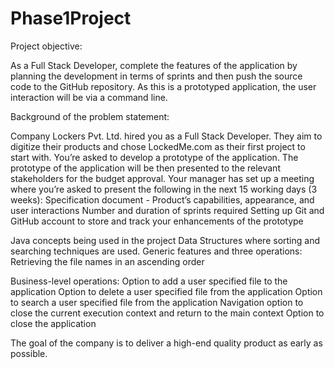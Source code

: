 # Phase1Project
Project objective: 

As a Full Stack Developer, complete the features of the application by planning the development in terms of sprints and then push the source code to the GitHub repository. As this is a prototyped application, the user interaction will be via a command line. 
 

Background of the problem statement:

Company Lockers Pvt. Ltd. hired you as a Full Stack Developer. They aim to digitize their products and chose LockedMe.com as their first project to start with. You’re asked to develop a prototype of the application. The prototype of the application will be then presented to the relevant stakeholders for the budget approval. Your manager has set up a meeting where you’re asked to present the following in the next 15 working days (3 weeks): 
Specification document - Product’s capabilities, appearance, and user interactions
Number and duration of sprints required 
Setting up Git and GitHub account to store and track your enhancements of the prototype 

Java concepts being used in the project 
Data Structures where sorting and searching techniques are used. 
Generic features and three operations: 
Retrieving the file names in an ascending order

Business-level operations:
Option to add a user specified file to the application
Option to delete a user specified file from the application
Option to search a user specified file from the application
Navigation option to close the current execution context and return to the main context
Option to close the application

The goal of the company is to deliver a high-end quality product as early as possible. 
